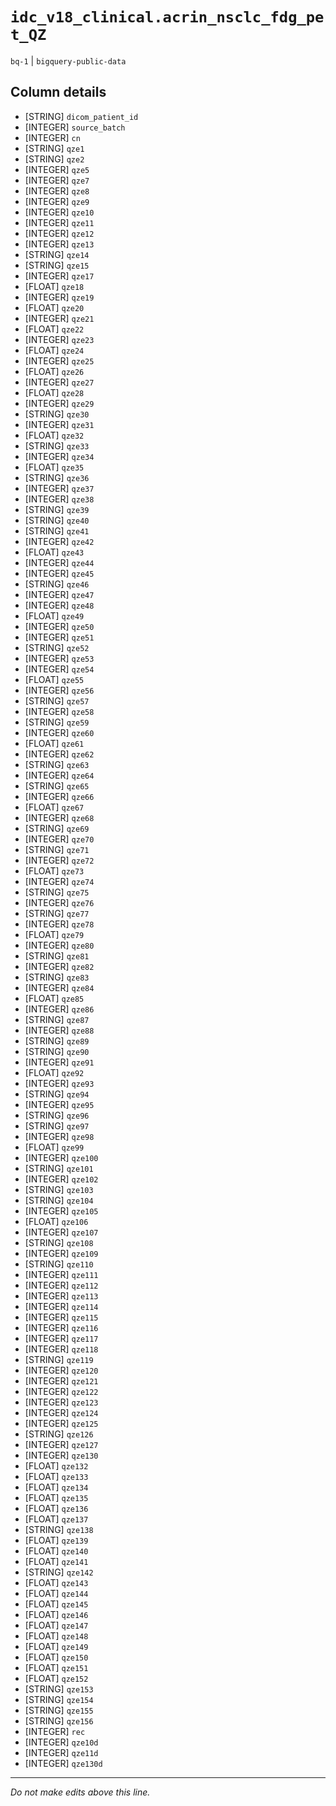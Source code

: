 # `idc_v18_clinical.acrin_nsclc_fdg_pet_QZ`
`bq-1` | `bigquery-public-data`

## Column details
* [STRING]    `dicom_patient_id`
* [INTEGER]   `source_batch`
* [INTEGER]   `cn`
* [STRING]    `qze1`
* [STRING]    `qze2`
* [INTEGER]   `qze5`
* [INTEGER]   `qze7`
* [INTEGER]   `qze8`
* [INTEGER]   `qze9`
* [INTEGER]   `qze10`
* [INTEGER]   `qze11`
* [INTEGER]   `qze12`
* [INTEGER]   `qze13`
* [STRING]    `qze14`
* [STRING]    `qze15`
* [INTEGER]   `qze17`
* [FLOAT]     `qze18`
* [INTEGER]   `qze19`
* [FLOAT]     `qze20`
* [INTEGER]   `qze21`
* [FLOAT]     `qze22`
* [INTEGER]   `qze23`
* [FLOAT]     `qze24`
* [INTEGER]   `qze25`
* [FLOAT]     `qze26`
* [INTEGER]   `qze27`
* [FLOAT]     `qze28`
* [INTEGER]   `qze29`
* [STRING]    `qze30`
* [INTEGER]   `qze31`
* [FLOAT]     `qze32`
* [STRING]    `qze33`
* [INTEGER]   `qze34`
* [FLOAT]     `qze35`
* [STRING]    `qze36`
* [INTEGER]   `qze37`
* [INTEGER]   `qze38`
* [STRING]    `qze39`
* [STRING]    `qze40`
* [STRING]    `qze41`
* [INTEGER]   `qze42`
* [FLOAT]     `qze43`
* [INTEGER]   `qze44`
* [INTEGER]   `qze45`
* [STRING]    `qze46`
* [INTEGER]   `qze47`
* [INTEGER]   `qze48`
* [FLOAT]     `qze49`
* [INTEGER]   `qze50`
* [INTEGER]   `qze51`
* [STRING]    `qze52`
* [INTEGER]   `qze53`
* [INTEGER]   `qze54`
* [FLOAT]     `qze55`
* [INTEGER]   `qze56`
* [STRING]    `qze57`
* [INTEGER]   `qze58`
* [STRING]    `qze59`
* [INTEGER]   `qze60`
* [FLOAT]     `qze61`
* [INTEGER]   `qze62`
* [STRING]    `qze63`
* [INTEGER]   `qze64`
* [STRING]    `qze65`
* [INTEGER]   `qze66`
* [FLOAT]     `qze67`
* [INTEGER]   `qze68`
* [STRING]    `qze69`
* [INTEGER]   `qze70`
* [STRING]    `qze71`
* [INTEGER]   `qze72`
* [FLOAT]     `qze73`
* [INTEGER]   `qze74`
* [STRING]    `qze75`
* [INTEGER]   `qze76`
* [STRING]    `qze77`
* [INTEGER]   `qze78`
* [FLOAT]     `qze79`
* [INTEGER]   `qze80`
* [STRING]    `qze81`
* [INTEGER]   `qze82`
* [STRING]    `qze83`
* [INTEGER]   `qze84`
* [FLOAT]     `qze85`
* [INTEGER]   `qze86`
* [STRING]    `qze87`
* [INTEGER]   `qze88`
* [STRING]    `qze89`
* [STRING]    `qze90`
* [INTEGER]   `qze91`
* [FLOAT]     `qze92`
* [INTEGER]   `qze93`
* [STRING]    `qze94`
* [INTEGER]   `qze95`
* [STRING]    `qze96`
* [STRING]    `qze97`
* [INTEGER]   `qze98`
* [FLOAT]     `qze99`
* [INTEGER]   `qze100`
* [STRING]    `qze101`
* [INTEGER]   `qze102`
* [STRING]    `qze103`
* [STRING]    `qze104`
* [INTEGER]   `qze105`
* [FLOAT]     `qze106`
* [INTEGER]   `qze107`
* [STRING]    `qze108`
* [INTEGER]   `qze109`
* [STRING]    `qze110`
* [INTEGER]   `qze111`
* [INTEGER]   `qze112`
* [INTEGER]   `qze113`
* [INTEGER]   `qze114`
* [INTEGER]   `qze115`
* [INTEGER]   `qze116`
* [INTEGER]   `qze117`
* [INTEGER]   `qze118`
* [STRING]    `qze119`
* [INTEGER]   `qze120`
* [INTEGER]   `qze121`
* [INTEGER]   `qze122`
* [INTEGER]   `qze123`
* [INTEGER]   `qze124`
* [INTEGER]   `qze125`
* [STRING]    `qze126`
* [INTEGER]   `qze127`
* [INTEGER]   `qze130`
* [FLOAT]     `qze132`
* [FLOAT]     `qze133`
* [FLOAT]     `qze134`
* [FLOAT]     `qze135`
* [FLOAT]     `qze136`
* [FLOAT]     `qze137`
* [STRING]    `qze138`
* [FLOAT]     `qze139`
* [FLOAT]     `qze140`
* [FLOAT]     `qze141`
* [STRING]    `qze142`
* [FLOAT]     `qze143`
* [FLOAT]     `qze144`
* [FLOAT]     `qze145`
* [FLOAT]     `qze146`
* [FLOAT]     `qze147`
* [FLOAT]     `qze148`
* [FLOAT]     `qze149`
* [FLOAT]     `qze150`
* [FLOAT]     `qze151`
* [FLOAT]     `qze152`
* [STRING]    `qze153`
* [STRING]    `qze154`
* [STRING]    `qze155`
* [STRING]    `qze156`
* [INTEGER]   `rec`
* [INTEGER]   `qze10d`
* [INTEGER]   `qze11d`
* [INTEGER]   `qze130d`

-------------------------------------------------------------------------------
*Do not make edits above this line.*
